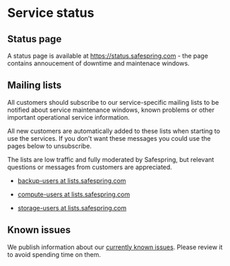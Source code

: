 # Service status

## Status page

A status page is available at https://status.safespring.com - the page contains
annoucement of downtime and maintenace windows.

## Mailing lists

All customers should subscribe to our service-specific mailing lists to be
notified about service maintenance windows, known problems or other important
operational service information.

All new customers are automatically added to these lists when starting to use
the services. If you don't want these messages you could use the pages below to
unsubscribe.

The lists are low traffic and fully moderated by Safespring, but relevant
questions or messages from customers are appreciated.

* [backup-users at lists.safespring.com][backup-users]

* [compute-users at lists.safespring.com][compute-users]

* [storage-users at lists.safespring.com][storage-users]

[backup-users]: https://lists.safespring.com/mailman/listinfo/backup-users
[compute-users]: https://lists.safespring.com/mailman/listinfo/compute-users
[storage-users]: https://lists.safespring.com/mailman/listinfo/storage-users

## Known issues

We publish information about our [currently known issues][ki]. Please review it
to avoid spending time on them.

[ki]:known_issues/


